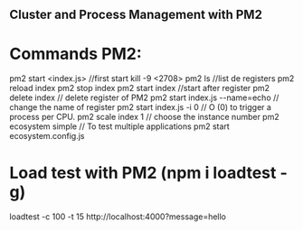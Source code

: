 ## Cluster and Process Management with PM2

# Commands PM2:

pm2 start <index.js> //first start
kill -9 <2708>
pm2 ls //list de registers
pm2 reload index
pm2 stop index
pm2 start index //start after register
pm2 delete index // delete register of PM2
pm2 start index.js --name=echo // change the name of register
pm2 start index.js -i 0 // O (0) to trigger a process per CPU.
pm2 scale index 1 // choose the instance number
pm2 ecosystem simple // To test multiple applications
pm2 start ecosystem.config.js

# Load test with PM2 (npm i loadtest -g)

loadtest -c 100 -t 15 http://localhost:4000?message=hello
